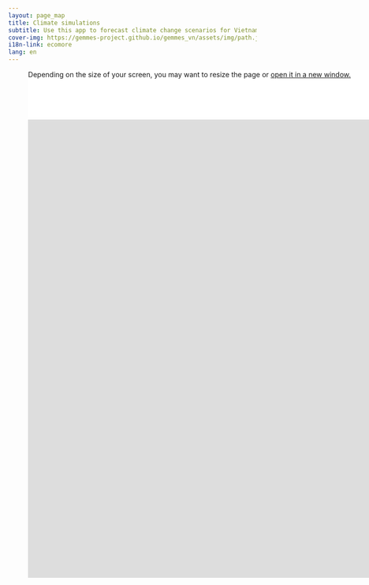 ```yaml
---
layout: page_map
title: Climate simulations
subtitle: Use this app to forecast climate change scenarios for Vietnam
cover-img: https://gemmes-project.github.io/gemmes_vn/assets/img/path.jpg
i18n-link: ecomore
lang: en
---
```



<style>

.map-helper{
	height:100px;
}


.map-helper, iframe {
    width: 1600px;
    margin:0% 3% 0% 3%;
    background-color: #ffffff;
}

iframe {
    display: block;
    border-style:none;
	border:none; 
	overflow:hidden;	
	height:930px; 
	left:100px; 
	text-align:center;
}

.iframecenter{
	position:relative;
	left:5%;
	width:auto;
}


</style>

<div class="iframecenter">
<div class="map-helper">
<p> Depending on the size of your screen, you may want to resize the page or <a href="https://remosat.usth.edu.vn/ecomore2/VNM">open it in a new window.</a></p>

</div>



<iframe ddd scrolling="no" src="https://remosat.usth.edu.vn/ecomore2/VNM"
></iframe>

</div>